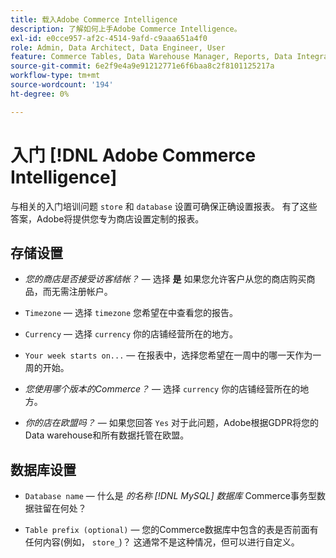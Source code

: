 ```yaml
---
title: 载入Adobe Commerce Intelligence
description: 了解如何上手Adobe Commerce Intelligence。
exl-id: e0cce957-af2c-4514-9afd-c9aaa651a4f0
role: Admin, Data Architect, Data Engineer, User
feature: Commerce Tables, Data Warehouse Manager, Reports, Data Integration
source-git-commit: 6e2f9e4a9e91212771e6f6baa8c2f8101125217a
workflow-type: tm+mt
source-wordcount: '194'
ht-degree: 0%

---
```


# 入门 [!DNL Adobe Commerce Intelligence]

与相关的入门培训问题 `store` 和 `database` 设置可确保正确设置报表。 有了这些答案，Adobe将提供您专为商店设置定制的报表。

## 存储设置

- *您的商店是否接受访客结帐？*  — 选择 **是** 如果您允许客户从您的商店购买商品，而无需注册帐户。

- `Timezone`  — 选择 `timezone` 您希望在中查看您的报告。

- `Currency`  — 选择 `currency` 你的店铺经营所在的地方。

- `Your week starts on...`  — 在报表中，选择您希望在一周中的哪一天作为一周的开始。

- *您使用哪个版本的Commerce？*  — 选择 `currency` 你的店铺经营所在的地方。

- *你的店在欧盟吗？*  — 如果您回答 `Yes` 对于此问题，Adobe根据GDPR将您的Data warehouse和所有数据托管在欧盟。

## 数据库设置

- `Database name`  — 什么是 *的名称 [!DNL MySQL] 数据库* Commerce事务型数据驻留在何处？

- `Table prefix (optional)`  — 您的Commerce数据库中包含的表是否前面有任何内容(例如， `store_`)？ 这通常不是这种情况，但可以进行自定义。
